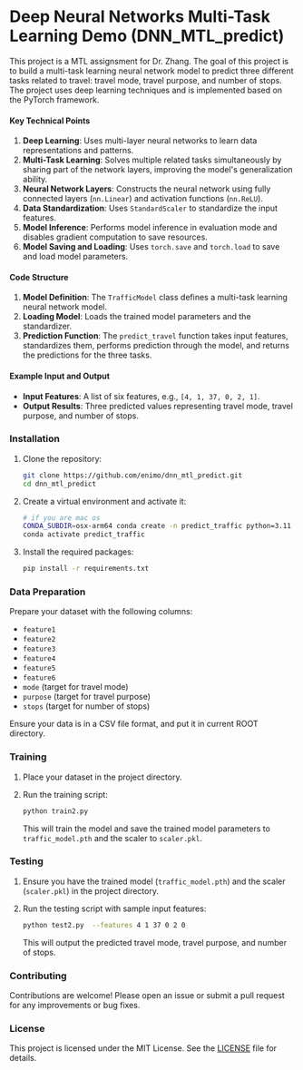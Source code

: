 # Deep Neural Networks Multi-Task Learning Demo (DNN_MTL_predict)

This project is a MTL assignsment for Dr. Zhang. The goal of this project is to build a multi-task learning neural network model to predict three different tasks related to travel: travel mode, travel purpose, and number of stops. The project uses deep learning techniques and is implemented based on the PyTorch framework.

#### Key Technical Points

1. **Deep Learning**: Uses multi-layer neural networks to learn data representations and patterns.
2. **Multi-Task Learning**: Solves multiple related tasks simultaneously by sharing part of the network layers, improving the model's generalization ability.
3. **Neural Network Layers**: Constructs the neural network using fully connected layers (`nn.Linear`) and activation functions (`nn.ReLU`).
4. **Data Standardization**: Uses `StandardScaler` to standardize the input features.
5. **Model Inference**: Performs model inference in evaluation mode and disables gradient computation to save resources.
6. **Model Saving and Loading**: Uses `torch.save` and `torch.load` to save and load model parameters.

#### Code Structure

1. **Model Definition**: The `TrafficModel` class defines a multi-task learning neural network model.
2. **Loading Model**: Loads the trained model parameters and the standardizer.
3. **Prediction Function**: The `predict_travel` function takes input features, standardizes them, performs prediction through the model, and returns the predictions for the three tasks.

#### Example Input and Output

- **Input Features**: A list of six features, e.g., `[4, 1, 37, 0, 2, 1]`.
- **Output Results**: Three predicted values representing travel mode, travel purpose, and number of stops.



### Installation

1. Clone the repository:

    ```bash
    git clone https://github.com/enimo/dnn_mtl_predict.git
    cd dnn_mtl_predict
    ```

2. Create a virtual environment and activate it:

    ```bash
    # if you are mac os
	CONDA_SUBDIR=osx-arm64 conda create -n predict_traffic python=3.11
	conda activate predict_traffic
    ```

3. Install the required packages:

    ```bash
    pip install -r requirements.txt
    ```

### Data Preparation

Prepare your dataset with the following columns:

- `feature1`
- `feature2`
- `feature3`
- `feature4`
- `feature5`
- `feature6`
- `mode` (target for travel mode)
- `purpose` (target for travel purpose)
- `stops` (target for number of stops)

Ensure your data is in a CSV file format, and put it in current ROOT directory.

### Training

1. Place your dataset in the project directory.

2. Run the training script:

    ```bash
    python train2.py
    ```

    This will train the model and save the trained model parameters to `traffic_model.pth` and the scaler to `scaler.pkl`.

### Testing

1. Ensure you have the trained model (`traffic_model.pth`) and the scaler (`scaler.pkl`) in the project directory.

2. Run the testing script with sample input features:

    ```bash
    python test2.py  --features 4 1 37 0 2 0
    ```

    This will output the predicted travel mode, travel purpose, and number of stops.

### Contributing

Contributions are welcome! Please open an issue or submit a pull request for any improvements or bug fixes.

### License

This project is licensed under the MIT License. See the [LICENSE](LICENSE) file for details.
